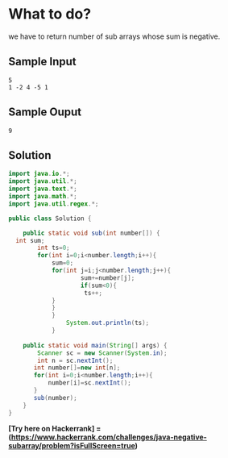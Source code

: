 # What to do?
 we have to return number of sub arrays whose sum is negative.
 ##  Sample Input
 ```
5
1 -2 4 -5 1
```
## Sample Ouput
```
9
```

## Solution

``` java
import java.io.*;
import java.util.*;
import java.text.*;
import java.math.*;
import java.util.regex.*;

public class Solution {

    public static void sub(int number[]) {
  int sum;
        int ts=0;
        for(int i=0;i<number.length;i++){
            sum=0;
            for(int j=i;j<number.length;j++){
                    sum+=number[j];  
                    if(sum<0){
                     ts++;  
            }
            }
            }
                System.out.println(ts); 
            }      
    
    public static void main(String[] args) {
        Scanner sc = new Scanner(System.in);
        int n = sc.nextInt();
       int number[]=new int[n];
       for(int i=0;i<number.length;i++){
           number[i]=sc.nextInt();
       }
       sub(number);
    }
}


```
**[Try here on Hackerrank] = (https://www.hackerrank.com/challenges/java-negative-subarray/problem?isFullScreen=true)**
